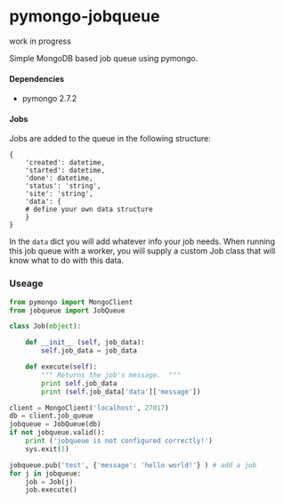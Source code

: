 # pymongo-jobqueue
work in progress

Simple MongoDB based job queue using pymongo.

#### Dependencies
* pymongo 2.7.2


#### Jobs
Jobs are added to the queue in the following structure:
```
{
    'created': datetime,
    'started': datetime,
    'done': datetime,
    'status': 'string',
    'site': 'string',
    'data': {
    # define your own data structure
    }
}
```
In the `data` dict you will add whatever info your job needs. When running this job queue with a worker, you will supply a custom Job class that will know what to do with this data.


### Useage
```python
from pymongo import MongoClient
from jobqueue import JobQueue

class Job(object):

    def __init__ (self, job_data):
        self.job_data = job_data

    def execute(self):
        """ Returns the job's message.  """
        print self.job_data
        print (self.job_data['data']['message'])

client = MongoClient('localhost', 27017)
db = client.job_queue
jobqueue = JobQueue(db)
if not jobqueue.valid():
    print ('jobqueue is not configured correctly!')
    sys.exit(1)

jobqueue.pub('test', {'message': 'hello world!'} ) # add a job
for j in jobqueue:
    job = Job(j)
    job.execute()
```